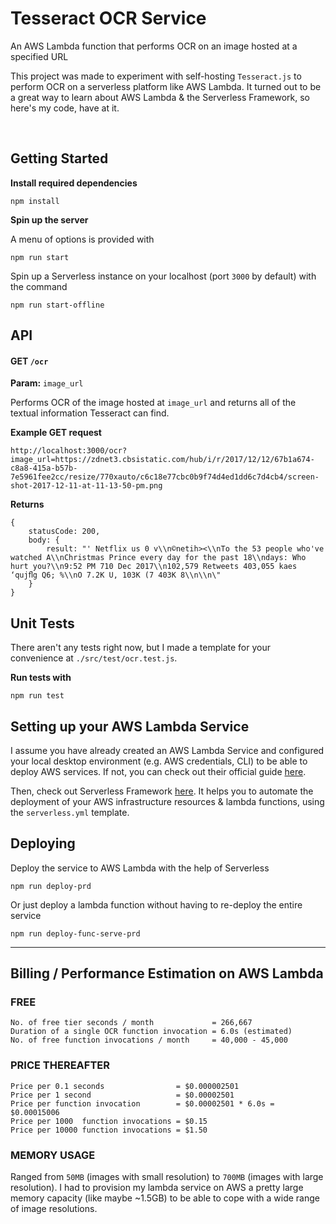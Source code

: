 # Tesseract OCR Service
An AWS Lambda function that performs OCR on an image hosted at a specified URL

This project was made to experiment with self-hosting `Tesseract.js` to perform OCR on a serverless platform like AWS Lambda. It turned out to be a great way to learn about AWS Lambda & the Serverless Framework, so here's my code, have at it.

<br/>

## Getting Started

**Install required dependencies**
```
npm install
```

**Spin up the server**

A menu of options is provided with
```
npm run start
```

Spin up a Serverless instance on your localhost (port `3000` by default) with the command 

```
npm run start-offline
```

## API

#### GET `/ocr`
**Param:** `image_url`

Performs OCR of the image hosted at `image_url` and returns all of the textual information Tesseract can find.

**Example GET request**
```
http://localhost:3000/ocr?image_url=https://zdnet3.cbsistatic.com/hub/i/r/2017/12/12/67b1a674-c8a8-415a-b57b-7e5961fee2cc/resize/770xauto/c6c18e77cbc0b9f74d4ed1dd6c7d4cb4/screen-shot-2017-12-11-at-11-13-50-pm.png
```

**Returns**
```
{
    statusCode: 200,
    body: {
        result: "' Netflix us 0 v\\n©netih><\\nTo the 53 people who've watched A\\nChristmas Prince every day for the past 18\\ndays: Who hurt you?\\n9:52 PM 710 Dec 2017\\n102,579 Retweets 403,055 kaes ‘qujﬂg Q6; %\\nO 7.2K U, 103K (7 403K 8\\n\\n\"
    }
}
```

## Unit Tests
There aren't any tests right now, but I made a template for your convenience at `./src/test/ocr.test.js`.

**Run tests with**
```
npm run test
```


## Setting up your AWS Lambda Service

I assume you have already created an AWS Lambda Service and configured your local desktop environment (e.g. AWS credentials, CLI) to be able to deploy AWS services. If not, you can check out their official guide [here](https://docs.aws.amazon.com/cli/latest/userguide/cli-chap-configure.html).

Then, check out Serverless Framework [here](https://serverless.com/framework/docs/providers/aws/guide/intro/). It helps you to automate the deployment of your AWS infrastructure resources & lambda functions, using the `serverless.yml` template.

## Deploying
Deploy the service to AWS Lambda with the help of Serverless

```
npm run deploy-prd
```

Or just deploy a lambda function without having to re-deploy the entire service

```
npm run deploy-func-serve-prd
```

---

## Billing / Performance Estimation on AWS Lambda

### FREE

```
No. of free tier seconds / month             = 266,667
Duration of a single OCR function invocation = 6.0s (estimated)
No. of free function invocations / month     = 40,000 - 45,000
```

### PRICE THEREAFTER
```
Price per 0.1 seconds                = $0.000002501
Price per 1 second                   = $0.00002501
Price per function invocation        = $0.00002501 * 6.0s = $0.00015006
Price per 1000  function invocations = $0.15
Price per 10000 function invocations = $1.50
```

### MEMORY USAGE
Ranged from `50MB` (images with small resolution) to `700MB` (images with large resolution). I had to provision my lambda service on AWS a pretty large memory capacity (like maybe ~1.5GB) to be able to cope with a wide range of image resolutions.

